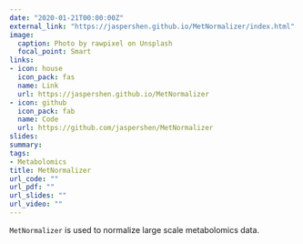 ```yaml
---
date: "2020-01-21T00:00:00Z"
external_link: "https://jaspershen.github.io/MetNormalizer/index.html"
image:
  caption: Photo by rawpixel on Unsplash
  focal_point: Smart
links:
- icon: house
  icon_pack: fas
  name: Link
  url: https://jaspershen.github.io/MetNormalizer
- icon: github
  icon_pack: fab
  name: Code
  url: https://github.com/jaspershen/MetNormalizer
slides: 
summary: 
tags:
- Metabolomics
title: MetNormalizer
url_code: ""
url_pdf: ""
url_slides: ""
url_video: ""
---
```


`MetNormalizer` is used to normalize large scale metabolomics data.